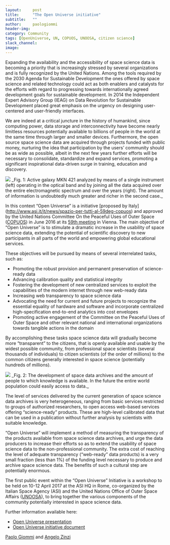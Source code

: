 ```yaml
---
layout:     post
title:      "The Open Universe initiative"
subtitle:   ""
author:     paologiommi
header-img:
category: Community
tags: [OpenUniverse, UN, COPUOS, UNOOSA, citizen science]
slack_channel: 
image:
---
```


Expanding the availability and the accessibility of space science data is becoming a priority that is increasingly stressed by several organizations and is fully recognized by the United Nations. Among the tools required by the 2030 Agenda for Sustainable Development the ones offered by space science and related technology could act as both enablers and catalysts for the efforts with regard to progressing towards internationally agreed development goals for sustainable development. In 2014 the Independent Expert Advisory Group (IEAG) on Data Revolution for Sustainable Development placed great emphasis on the urgency on designing user-centered and user-friendly interfaces.

We are indeed at a critical juncture in the history of humankind, since computing power, data storage and interconnectivity have become nearly limitless resources potentially available to billions of people in the world at the same time through larger and smaller devices. Furthermore, the open source space science data are acquired through projects funded with public money, nurturing the idea that participation by the users’ community should be as wide as possible, albeit in the next few years further efforts will be necessary to consolidate, standardize and expand services, promoting a significant inspirational data-driven surge in training, education and discovery.

<img src="https://raw.githubusercontent.com/openplanetary/openplanetary.github.io/master/img/pgiommi/mkn421.jpg">
_Fig. 1: Active galaxy MKN 421 analyzed by means of a single instrument (left) operating in the optical band and by joining all the data acquired over the entire electromagnetic spectrum and over the years (right). The amount of information is undoubtedly much greater and richer in the second case._

In this context “Open Universe” is a initiative [proposed by Italy] (http://www.asi.it/it/news/spazio-per-tutti-al-59deg-copuos) and approved by the United Nations Committee On the Peaceful Uses of Outer Space ([COPUOS](http://www.unoosa.org/oosa/en/ourwork/copuos/index.html)) in June 2016 at its [59th meeting](http://www.unoosa.org/oosa/en/ourwork/copuos/2016/index.html) in Vienna. The main objective of “Open Universe” is to stimulate a dramatic increase in the usability of space science data, extending the potential of scientific discovery to new participants in all parts of the world and empowering global educational services.

These objectives will be pursued by means of several interrelated tasks, such as:

* Promoting the robust provision and permanent preservation of science-ready data
* Advancing calibration quality and statistical integrity
* Fostering the development of new centralized services to exploit the capabilities of the modern internet through new web-ready data
* Increasing web transparency to space science data
* Advocating the need for current and future projects to recognize the essential equality of hardware and software and incorporate centralized high-specification end-to-end analytics into cost envelopes
* Promoting active engagement of the Committee on the Peaceful Uses of Outer Space and other relevant national and international organizations towards tangible actions in the domain

By accomplishing these tasks space science data will gradually become more “transparent” to the citizens, that is openly available and usable by the widest possible community, from professional space scientists (several thousands of individuals) to citizen scientists (of the order of millions) to the common citizens generally interested in space science (potentially hundreds of millions).

<img src="https://raw.githubusercontent.com/openplanetary/openplanetary.github.io/master/img/pgiommi/newsletOct2016_openspace.png">
_Fig. 2: The development of space data archives and the amount of people to which knowledge is available. In the future the entire world population could easily access to data._

The level of services delivered by the current generation of space science data archives is very heterogeneous, ranging from basic services restricted to groups of authorized researchers, to open access web-based services offering “science-ready” products. These are high-level calibrated data that can be used in a publication without further analysis by scientists with suitable knowledge.

“Open Universe” will implement a method of measuring the transparency of the products available from space science data archives, and urge the data producers to increase their efforts so as to extend the usability of space science data to the non-professional community. The extra cost of reaching the level of adequate transparency (“web-ready” data products) is a very small fraction (less than 1%) of the funding level necessary to produce and archive space science data. The benefits of such a cultural step are potentially enormous.

The first public event within the “Open Universe” Initiative is a workshop to be held on 10-12 April 2017 at the ASI HQ in Rome, co-organized by the Italian Space Agency (ASI) and the United Nations Office of Outer Space Affairs ([UNOOSA](http://www.unoosa.org/)), to bring together the various components of the community potentially interested in space science data.  

Further information available here:

* [Open Universe presentation](http://www.unoosa.org/documents/pdf/copuos/2016/copuos2016tech10E.pdf)
* [Open Universe initiative document](http://www.unoosa.org/res/oosadoc/data/documents/2016/aac_1052016crp/aac_1052016crp_6_0_html/AC105_2016_CRP06E.pdf)

[Paolo Giommi](http://openplanetary.co/blog/authors/#paolo-giommi) and [Angelo Zinzi](http://openplanetary.co/blog/authors/#angelo-zinzi)
